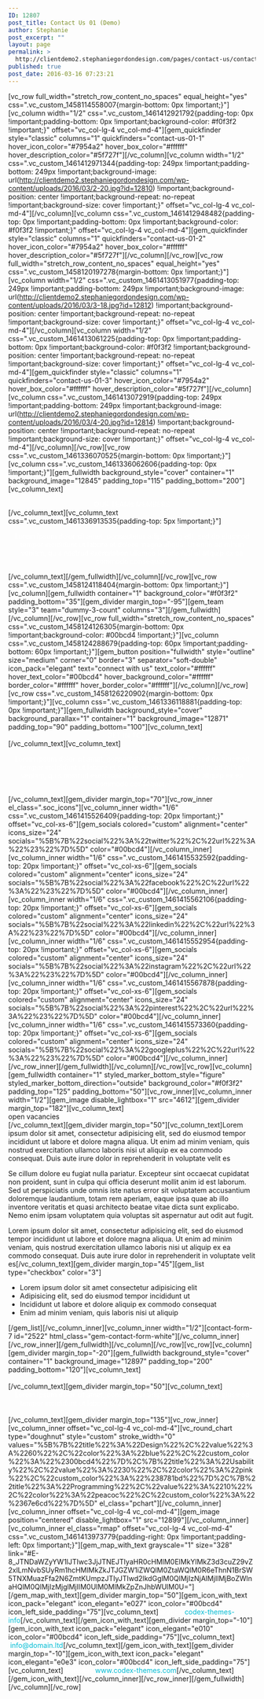 ```yaml
---
ID: 12807
post_title: Contact Us 01 (Demo)
author: Stephanie
post_excerpt: ""
layout: page
permalink: >
  http://clientdemo2.stephaniegordondesign.com/pages/contact-us/contact-us-01/
published: true
post_date: 2016-03-16 07:23:21
---
```

[vc_row full_width="stretch_row_content_no_spaces" equal_height="yes" css=".vc_custom_1458114558007{margin-bottom: 0px !important;}"][vc_column width="1/2" css=".vc_custom_1461412921792{padding-top: 0px !important;padding-bottom: 0px !important;background-color: #f0f3f2 !important;}" offset="vc_col-lg-4 vc_col-md-4"][gem_quickfinder style="classic" columns="1" quickfinders="contact-us-01-1" hover_icon_color="#7954a2" hover_box_color="#ffffff" hover_description_color="#5f727f"][/vc_column][vc_column width="1/2" css=".vc_custom_1461412971344{padding-top: 249px !important;padding-bottom: 249px !important;background-image: url(http://clientdemo2.stephaniegordondesign.com/wp-content/uploads/2016/03/2-20.jpg?id=12810) !important;background-position: center !important;background-repeat: no-repeat !important;background-size: cover !important;}" offset="vc_col-lg-4 vc_col-md-4"][/vc_column][vc_column css=".vc_custom_1461412948482{padding-top: 0px !important;padding-bottom: 0px !important;background-color: #f0f3f2 !important;}" offset="vc_col-lg-4 vc_col-md-4"][gem_quickfinder style="classic" columns="1" quickfinders="contact-us-01-2" hover_icon_color="#7954a2" hover_box_color="#ffffff" hover_description_color="#5f727f"][/vc_column][/vc_row][vc_row full_width="stretch_row_content_no_spaces" equal_height="yes" css=".vc_custom_1458120197278{margin-bottom: 0px !important;}"][vc_column width="1/2" css=".vc_custom_1461413051977{padding-top: 249px !important;padding-bottom: 249px !important;background-image: url(http://clientdemo2.stephaniegordondesign.com/wp-content/uploads/2016/03/3-18.jpg?id=12812) !important;background-position: center !important;background-repeat: no-repeat !important;background-size: cover !important;}" offset="vc_col-lg-4 vc_col-md-4"][/vc_column][vc_column width="1/2" css=".vc_custom_1461413061225{padding-top: 0px !important;padding-bottom: 0px !important;background-color: #f0f3f2 !important;background-position: center !important;background-repeat: no-repeat !important;background-size: cover !important;}" offset="vc_col-lg-4 vc_col-md-4"][gem_quickfinder style="classic" columns="1" quickfinders="contact-us-01-3" hover_icon_color="#7954a2" hover_box_color="#ffffff" hover_description_color="#5f727f"][/vc_column][vc_column css=".vc_custom_1461413072919{padding-top: 249px !important;padding-bottom: 249px !important;background-image: url(http://clientdemo2.stephaniegordondesign.com/wp-content/uploads/2016/03/4-20.jpg?id=12814) !important;background-position: center !important;background-repeat: no-repeat !important;background-size: cover !important;}" offset="vc_col-lg-4 vc_col-md-4"][/vc_column][/vc_row][vc_row css=".vc_custom_1461336070525{margin-bottom: 0px !important;}"][vc_column css=".vc_custom_1461336062606{padding-top: 0px !important;}"][gem_fullwidth background_style="cover" container="1" background_image="12845" padding_top="115" padding_bottom="200"][vc_column_text]
<div class="title-h2" style="text-align: center;"><span style="color: #ffffff;">OUR TEAMs MEMBERS</span></div>
[/vc_column_text][vc_column_text css=".vc_custom_1461336913535{padding-top: 5px !important;}"]
<p style="text-align: center;"><span style="color: #ffffff;">Lorem ipsum dolor sit amet, consectetur adipisicing elit, sed do eiusmod tempor incididunt ut labore et dolore
magna aliqua. Ut enim ad minim veniam, quis nostrud exercitation ullamco laboris nisi ut aliquip ex ea commodo consequat. </span></p>
[/vc_column_text][/gem_fullwidth][/vc_column][/vc_row][vc_row css=".vc_custom_1458124118404{margin-bottom: 0px !important;}"][vc_column][gem_fullwidth container="1" background_color="#f0f3f2" padding_bottom="35"][gem_divider margin_top="-95"][gem_team style="3" team="dummy-3-count" columns="3"][/gem_fullwidth][/vc_column][/vc_row][vc_row full_width="stretch_row_content_no_spaces" css=".vc_custom_1458124126305{margin-bottom: 0px !important;background-color: #00bcd4 !important;}"][vc_column css=".vc_custom_1458124288679{padding-top: 60px !important;padding-bottom: 60px !important;}"][gem_button position="fullwidth" style="outline" size="medium" corner="0" border="3" separator="soft-double" icon_pack="elegant" text="connect with us" text_color="#ffffff" hover_text_color="#00bcd4" hover_background_color="#ffffff" border_color="#ffffff" hover_border_color="#ffffff"][/vc_column][/vc_row][vc_row css=".vc_custom_1458126220902{margin-bottom: 0px !important;}"][vc_column css=".vc_custom_1461336118881{padding-top: 0px !important;}"][gem_fullwidth background_style="cover" background_parallax="1" container="1" background_image="12871" padding_top="90" padding_bottom="100"][vc_column_text]
<div class="title-h2" style="text-align: center;"><span style="color: #ffffff;">GET IN TOUCH</span></div>
[/vc_column_text][vc_column_text]
<p style="text-align: center;"><span style="color: #ffffff;">Lorem ipsum dolor sit amet, consectetur adipisicing elit, sed do eiusmod tempor incididunt ut labore et dolore magna aliqua.
Ut enim ad minim veniam, quis nostrud exercitation ullamco laboris nisi ut aliquip ex ea commodo consequat. </span></p>
[/vc_column_text][gem_divider margin_top="70"][vc_row_inner el_class=".soc_icons"][vc_column_inner width="1/6" css=".vc_custom_1461415526409{padding-top: 20px !important;}" offset="vc_col-xs-6"][gem_socials colored="custom" alignment="center" icons_size="24" socials="%5B%7B%22social%22%3A%22twitter%22%2C%22url%22%3A%22%23%22%7D%5D" color="#00bcd4"][/vc_column_inner][vc_column_inner width="1/6" css=".vc_custom_1461415532592{padding-top: 20px !important;}" offset="vc_col-xs-6"][gem_socials colored="custom" alignment="center" icons_size="24" socials="%5B%7B%22social%22%3A%22facebook%22%2C%22url%22%3A%22%23%22%7D%5D" color="#00bcd4"][/vc_column_inner][vc_column_inner width="1/6" css=".vc_custom_1461415562106{padding-top: 20px !important;}" offset="vc_col-xs-6"][gem_socials colored="custom" alignment="center" icons_size="24" socials="%5B%7B%22social%22%3A%22linkedin%22%2C%22url%22%3A%22%23%22%7D%5D" color="#00bcd4"][/vc_column_inner][vc_column_inner width="1/6" css=".vc_custom_1461415552954{padding-top: 20px !important;}" offset="vc_col-xs-6"][gem_socials colored="custom" alignment="center" icons_size="24" socials="%5B%7B%22social%22%3A%22instagram%22%2C%22url%22%3A%22%23%22%7D%5D" color="#00bcd4"][/vc_column_inner][vc_column_inner width="1/6" css=".vc_custom_1461415567878{padding-top: 20px !important;}" offset="vc_col-xs-6"][gem_socials colored="custom" alignment="center" icons_size="24" socials="%5B%7B%22social%22%3A%22pinterest%22%2C%22url%22%3A%22%23%22%7D%5D" color="#00bcd4"][/vc_column_inner][vc_column_inner width="1/6" css=".vc_custom_1461415573360{padding-top: 20px !important;}" offset="vc_col-xs-6"][gem_socials colored="custom" alignment="center" icons_size="24" socials="%5B%7B%22social%22%3A%22googleplus%22%2C%22url%22%3A%22%23%22%7D%5D" color="#00bcd4"][/vc_column_inner][/vc_row_inner][/gem_fullwidth][/vc_column][/vc_row][vc_row][vc_column][gem_fullwidth container="1" styled_marker_bottom_style="figure" styled_marker_bottom_direction="outside" background_color="#f0f3f2" padding_top="125" padding_bottom="50"][vc_row_inner][vc_column_inner width="1/2"][gem_image disable_lightbox="1" src="4612"][gem_divider margin_top="182"][vc_column_text]
<div class="title-h2" style="text-align: left;">open vacancies</div>
[/vc_column_text][gem_divider margin_top="50"][vc_column_text]Lorem ipsum dolor sit amet, consectetur adipisicing elit, sed do eiusmod tempor incididunt ut labore et dolore magna aliqua. Ut enim ad minim veniam, quis nostrud exercitation ullamco laboris nisi ut aliquip ex ea commodo consequat. Duis aute irure dolor in reprehenderit in voluptate velit es

Se cillum dolore eu fugiat nulla pariatur. Excepteur sint occaecat cupidatat non proident, sunt in culpa qui officia deserunt mollit anim id est laborum. Sed ut perspiciatis unde omnis iste natus error sit voluptatem accusantium doloremque laudantium, totam rem aperiam, eaque ipsa quae ab illo inventore veritatis et quasi architecto beatae vitae dicta sunt explicabo. Nemo enim ipsam voluptatem quia voluptas sit aspernatur aut odit aut fugit.

Lorem ipsum dolor sit amet, consectetur adipisicing elit, sed do eiusmod tempor incididunt ut labore et dolore magna aliqua. Ut enim ad minim veniam, quis nostrud exercitation ullamco laboris nisi ut aliquip ex ea commodo consequat. Duis aute irure dolor in reprehenderit in voluptate velit es[/vc_column_text][gem_divider margin_top="45"][gem_list type="checkbox" color="3"]
<ul>
 	<li>Lorem ipsum dolor sit amet consectetur adipisicing elit</li>
 	<li>Adipisicing elit, sed do eiusmod tempor incididunt ut</li>
 	<li>Incididunt ut labore et dolore aliquip ex commodo consequat</li>
 	<li>Enim ad minim veniam, quis laboris nisi ut aliquip</li>
</ul>
[/gem_list][/vc_column_inner][vc_column_inner width="1/2"][contact-form-7 id="2522" html_class="gem-contact-form-white"][/vc_column_inner][/vc_row_inner][/gem_fullwidth][/vc_column][/vc_row][vc_row][vc_column][gem_divider margin_top="-20"][gem_fullwidth background_style="cover" container="1" background_image="12897" padding_top="200" padding_bottom="120"][vc_column_text]
<div class="title-h1" style="text-align: center;"><span style="color: #ffffff;">map location</span></div>
[/vc_column_text][gem_divider margin_top="50"][vc_column_text]
<div class="styled-subtitle" style="text-align: center;"><span style="color: #ffffff;">Lorem ipsum dolor sit amet, consectetur adipisicing elit, sed do eiusmod tempor incididunt ut labore et dolore
magna aliqua. Ut enim ad minim veniam, quis nostrud exercitation ullamco laboris</span></div>
[/vc_column_text][gem_divider margin_top="135"][vc_row_inner][vc_column_inner offset="vc_col-lg-4 vc_col-md-4"][vc_round_chart type="doughnut" style="custom" stroke_width="0" values="%5B%7B%22title%22%3A%22Design%22%2C%22value%22%3A%2260%22%2C%22color%22%3A%22blue%22%2C%22custom_color%22%3A%22%2300bcd4%22%7D%2C%7B%22title%22%3A%22Usability%22%2C%22value%22%3A%2230%22%2C%22color%22%3A%22pink%22%2C%22custom_color%22%3A%22%238781bd%22%7D%2C%7B%22title%22%3A%22Programming%22%2C%22value%22%3A%2210%22%2C%22color%22%3A%22peacoc%22%2C%22custom_color%22%3A%22%2367e6cd%22%7D%5D" el_class="pchart"][/vc_column_inner][vc_column_inner offset="vc_col-lg-4 vc_col-md-4"][gem_image position="centered" disable_lightbox="1" src="12899"][/vc_column_inner][vc_column_inner el_class="rmap" offset="vc_col-lg-4 vc_col-md-4" css=".vc_custom_1461413973779{padding-right: 0px !important;padding-left: 0px !important;}"][gem_map_with_text grayscale="1" size="328" link="#E-8_JTNDaWZyYW1lJTIwc3JjJTNEJTIyaHR0cHMlM0ElMkYlMkZ3d3cuZ29vZ2xlLmNvbSUyRm1hcHMlMkZkJTJGZW1iZWQlM0ZtaWQlM0R6eThnN1BrSW5TNXMuazFfa2N6ZmtKUmpzJTIyJTIwd2lkdGglM0QlMjIzNjAlMjIlMjBoZWlnaHQlM0QlMjIzMjglMjIlM0UlM0MlMkZpZnJhbWUlM0U="][/gem_map_with_text][gem_divider margin_top="50"][gem_icon_with_text icon_pack="elegant" icon_elegant="e027" icon_color="#00bcd4" icon_left_side_padding="75"][vc_column_text]<span style="color: #5f727f;"><span style="color: #ffffff;">Skype:</span>  <span style="color: #00bcd4;">codex-themes-info</span></span>[/vc_column_text][/gem_icon_with_text][gem_divider margin_top="-10"][gem_icon_with_text icon_pack="elegant" icon_elegant="e010" icon_color="#00bcd4" icon_left_side_padding="75"][vc_column_text]<span style="color: #5f727f;"><span style="color: #ffffff;">Email:</span>  <span style="color: #00bcd4;">info@domain.ltd</span></span>[/vc_column_text][/gem_icon_with_text][gem_divider margin_top="-10"][gem_icon_with_text icon_pack="elegant" icon_elegant="e0e3" icon_color="#00bcd4" icon_left_side_padding="75"][vc_column_text]<span style="color: #5f727f;"><span style="color: #ffffff;">Website:</span>  <span style="color: #00bcd4;">www.codex-themes.com</span></span>[/vc_column_text][/gem_icon_with_text][/vc_column_inner][/vc_row_inner][/gem_fullwidth][/vc_column][/vc_row]